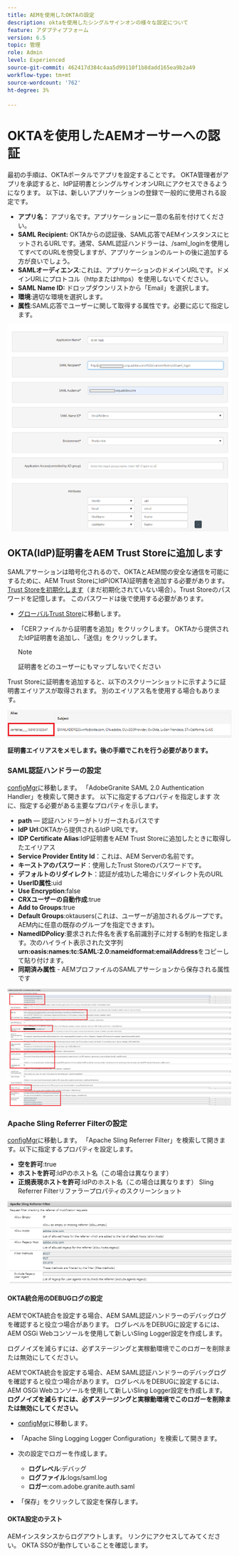 ```yaml
---
title: AEMを使用したOKTAの設定
description: oktaを使用したシングルサインオンの様々な設定について
feature: アダプティブフォーム
version: 6.5
topic: 管理
role: Admin
level: Experienced
source-git-commit: 462417d384c4aa5d99110f1b8dadd165ea9b2a49
workflow-type: tm+mt
source-wordcount: '762'
ht-degree: 3%

---
```



# OKTAを使用したAEMオーサーへの認証

最初の手順は、OKTAポータルでアプリを設定することです。 OKTA管理者がアプリを承認すると、IdP証明書とシングルサインオンURLにアクセスできるようになります。 以下は、新しいアプリケーションの登録で一般的に使用される設定です。

* **アプリ名：** アプリ名です。アプリケーションに一意の名前を付けてください。
* **SAML Recipient:** OKTAからの認証後、SAML応答でAEMインスタンスにヒットされるURLです。通常、SAML認証ハンドラーは、/saml_loginを使用してすべてのURLを傍受しますが、アプリケーションのルートの後に追加する方が良いでしょう。
* **SAMLオーディエンス**:これは、アプリケーションのドメインURLです。ドメインURLにプロトコル（httpまたはhttps）を使用しないでください。
* **SAML Name ID:** ドロップダウンリストから「Email」を選択します。
* **環境**:適切な環境を選択します。
* **属性**:SAML応答でユーザーに関して取得する属性です。必要に応じて指定します。


![oktaアプリケーション](assets/okta-app-settings-blurred.PNG)


## OKTA(IdP)証明書をAEM Trust Storeに追加します

SAMLアサーションは暗号化されるので、OKTAとAEM間の安全な通信を可能にするために、AEM Trust StoreにIdP(OKTA)証明書を追加する必要があります。
[Trust Storeを初期化します](http://localhost:4502/libs/granite/security/content/truststore.html)（まだ初期化されていない場合）。Trust Storeのパスワードを記憶します。 このパスワードは後で使用する必要があります。

* [グローバルTrust Store](http://localhost:4502/libs/granite/security/content/truststore.html)に移動します。
* 「CERファイルから証明書を追加」をクリックします。 OKTAから提供されたIdP証明書を追加し、「送信」をクリックします。

   >[!NOTE]
   >
   >証明書をどのユーザーにもマップしないでください

Trust Storeに証明書を追加すると、以下のスクリーンショットに示すように証明書エイリアスが取得されます。 別のエイリアス名を使用する場合もあります。

![証明書エイリアス](assets/cert-alias.PNG)

**証明書エイリアスをメモします。後の手順でこれを行う必要があります。**

### SAML認証ハンドラーの設定

[configMgr](http://localhost:4502/system/console/configMgr)に移動します。
「AdobeGranite SAML 2.0 Authentication Handler」を検索して開きます。
以下に指定するプロパティを指定します
次に、指定する必要がある主要なプロパティを示します。

* **path**  — 認証ハンドラーがトリガーされるパスです
* **IdP Url**:OKTAから提供されるIdP URLです。
* **IDP Certificate Alias**:IdP証明書をAEM Trust Storeに追加したときに取得したエイリアス
* **Service Provider Entity Id**：これは、AEM Serverの名前です。
* **キーストアのパスワード**：使用したTrust Storeのパスワードです。
* **デフォルトのリダイレクト**：認証が成功した場合にリダイレクト先のURL
* **UserID属性**:uid
* **Use Encryption**:false
* **CRXユーザーの自動作成**:true
* **Add to Groups**:true
* **Default Groups**:oktausers(これは、ユーザーが追加されるグループです。AEM内に任意の既存のグループを指定できます)。
* **NamedIDPolicy**:要求された件名を表す名前識別子に対する制約を指定します。次のハイライト表示された文字列&#x200B;**urn:oasis:names:tc:SAML:2.0:nameidformat:emailAddress**&#x200B;をコピーして貼り付けます。
* **同期済み属性**  - AEMプロファイルのSAMLアサーションから保存される属性です

![saml-authentication-handler](assets/saml-authentication-settings-blurred.PNG)

### Apache Sling Referrer Filterの設定

[configMgr](http://localhost:4502/system/console/configMgr)に移動します。
「Apache Sling Referrer Filter」を検索して開きます。以下に指定するプロパティを設定します。

* **空を許可**:true
* **ホストを許可**:IdPのホスト名（この場合は異なります）
* **正規表現ホストを許可**:IdPのホスト名（この場合は異なります） Sling Referrer Filterリファラープロパティのスクリーンショット

![referrer-filter](assets/sling-referrer-filter.PNG)

#### OKTA統合用のDEBUGログの設定

AEMでOKTA統合を設定する場合、AEM SAML認証ハンドラーのデバッグログを確認すると役立つ場合があります。 ログレベルをDEBUGに設定するには、AEM OSGi Webコンソールを使用して新しいSling Logger設定を作成します。

ログノイズを減らすには、必ずステージングと実稼動環境でこのロガーを削除または無効にしてください。

AEMでOKTA統合を設定する場合、AEM SAML認証ハンドラーのデバッグログを確認すると役立つ場合があります。 ログレベルをDEBUGに設定するには、AEM OSGi Webコンソールを使用して新しいSling Logger設定を作成します。
**ログノイズを減らすには、必ずステージングと実稼動環境でこのロガーを削除または無効にしてください。**
* [configMgr](http://localhost:4502/system/console/configMgr)に移動します。

* 「Apache Sling Logging Logger Configuration」を検索して開きます。
* 次の設定でロガーを作成します。
   * **ログレベル**:デバッグ
   * **ログファイル**:logs/saml.log
   * **ロガー**:com.adobe.granite.auth.saml
* 「保存」をクリックして設定を保存します。



#### OKTA設定のテスト

AEMインスタンスからログアウトします。 リンクにアクセスしてみてください。 OKTA SSOが動作していることを確認します。
